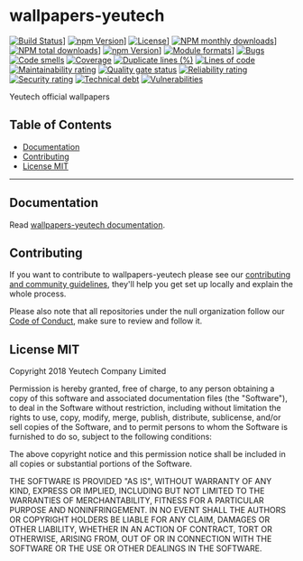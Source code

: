 # wallpapers-yeutech

[![Build Status](https://travis-ci.org/null/wallpapers-yeutech.svg?branch=master)](https://travis-ci.org/null/wallpapers-yeutech)] [![npm Version](https://img.shields.io/npm/v/wallpapers-yeutech.svg?style=flat)](https://www.npmjs.com/package/wallpapers-yeutech)] [![License](https://img.shields.io/npm/l/wallpapers-yeutech.svg?style=flat)](https://www.npmjs.com/package/wallpapers-yeutech)] [![NPM monthly downloads](https://img.shields.io/npm/dm/wallpapers-yeutech.svg?style=flat)](https://npmjs.org/package/wallpapers-yeutech)] [![NPM total downloads](https://img.shields.io/npm/dt/wallpapers-yeutech.svg?style=flat)](https://npmjs.org/package/wallpapers-yeutech)] [![npm Version](https://img.shields.io/node/v/wallpapers-yeutech.svg?style=flat)](https://www.npmjs.com/package/wallpapers-yeutech)] [![Module formats](https://img.shields.io/badge/module%20formats-umd%2C%20cjs%2C%20esm-green.svg?style=flat)](https://www.npmjs.com/package/wallpapers-yeutech)]
[![Bugs](https://sonarcloud.io/api/project_badges/measure?project=com.github.null.wallpapers-yeutech&metric=bugs)](https://sonarcloud.io/api/project_badges/measure?project=com.github.null.wallpapers-yeutech&metric=bugs) [![Code smells](https://sonarcloud.io/api/project_badges/measure?project=com.github.null.wallpapers-yeutech&metric=code_smells)](https://sonarcloud.io/api/project_badges/measure?project=com.github.null.wallpapers-yeutech&metric=code_smells) [![Coverage](https://sonarcloud.io/api/project_badges/measure?project=com.github.null.wallpapers-yeutech&metric=coverage)](https://sonarcloud.io/api/project_badges/measure?project=com.github.null.wallpapers-yeutech&metric=coverage) [![Duplicate lines (%)](https://sonarcloud.io/api/project_badges/measure?project=com.github.null.wallpapers-yeutech&metric=duplicated_lines_density)](https://sonarcloud.io/api/project_badges/measure?project=com.github.null.wallpapers-yeutech&metric=duplicated_lines_density) [![Lines of code](https://sonarcloud.io/api/project_badges/measure?project=com.github.null.wallpapers-yeutech&metric=ncloc)](https://sonarcloud.io/api/project_badges/measure?project=com.github.null.wallpapers-yeutech&metric=ncloc) [![Maintainability rating](https://sonarcloud.io/api/project_badges/measure?project=com.github.null.wallpapers-yeutech&metric=sqale_rating)](https://sonarcloud.io/api/project_badges/measure?project=com.github.null.wallpapers-yeutech&metric=sqale_rating) [![Quality gate status](https://sonarcloud.io/api/project_badges/measure?project=com.github.null.wallpapers-yeutech&metric=alert_status)](https://sonarcloud.io/api/project_badges/measure?project=com.github.null.wallpapers-yeutech&metric=alert_status) [![Reliability rating](https://sonarcloud.io/api/project_badges/measure?project=com.github.null.wallpapers-yeutech&metric=reliability_rating)](https://sonarcloud.io/api/project_badges/measure?project=com.github.null.wallpapers-yeutech&metric=reliability_rating) [![Security rating](https://sonarcloud.io/api/project_badges/measure?project=com.github.null.wallpapers-yeutech&metric=security_rating)](https://sonarcloud.io/api/project_badges/measure?project=com.github.null.wallpapers-yeutech&metric=security_rating) [![Technical debt](https://sonarcloud.io/api/project_badges/measure?project=com.github.null.wallpapers-yeutech&metric=sqale_index)](https://sonarcloud.io/api/project_badges/measure?project=com.github.null.wallpapers-yeutech&metric=sqale_index) [![Vulnerabilities](https://sonarcloud.io/api/project_badges/measure?project=com.github.null.wallpapers-yeutech&metric=vulnerabilities)](https://sonarcloud.io/api/project_badges/measure?project=com.github.null.wallpapers-yeutech&metric=vulnerabilities)

Yeutech official wallpapers


## Table of Contents

  - [Documentation](#documentation)
  - [Contributing](#contributing)
  - [License MIT](#license-mit)

---

## Documentation

Read [wallpapers-yeutech documentation](https://yeutech-lab.github.io/wallpapers-yeutech).


## Contributing

If you want to contribute to wallpapers-yeutech please see our [contributing and community guidelines](https://github.com/yeutech-lab/wallpapers-yeutech/blob/master/CONTRIBUTING.md), they\'ll help you get set up locally and explain the whole process.

Please also note that all repositories under the null organization follow our [Code of Conduct](https://github.com/yeutech-lab/wallpapers-yeutech/blob/master/CODE_OF_CONDUCT.md), make sure to review and follow it.

## License MIT

Copyright 2018 Yeutech Company Limited

Permission is hereby granted, free of charge, to any person obtaining a copy of this software and associated documentation files (the "Software"), to deal in the Software without restriction, including without limitation the rights to use, copy, modify, merge, publish, distribute, sublicense, and/or sell copies of the Software, and to permit persons to whom the Software is furnished to do so, subject to the following conditions:

The above copyright notice and this permission notice shall be included in all copies or substantial portions of the Software.

THE SOFTWARE IS PROVIDED "AS IS", WITHOUT WARRANTY OF ANY KIND, EXPRESS OR IMPLIED, INCLUDING BUT NOT LIMITED TO THE WARRANTIES OF MERCHANTABILITY, FITNESS FOR A PARTICULAR PURPOSE AND NONINFRINGEMENT. IN NO EVENT SHALL THE AUTHORS OR COPYRIGHT HOLDERS BE LIABLE FOR ANY CLAIM, DAMAGES OR OTHER LIABILITY, WHETHER IN AN ACTION OF CONTRACT, TORT OR OTHERWISE, ARISING FROM, OUT OF OR IN CONNECTION WITH THE SOFTWARE OR THE USE OR OTHER DEALINGS IN THE SOFTWARE.

